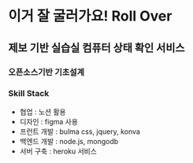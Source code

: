 # 이거 잘 굴러가요! Roll Over
## 제보 기반 실습실 컴퓨터 상태 확인 서비스
### 오픈소스기반 기초설계
### Skill Stack
- 협업 : 노션 활용
- 디자인 : figma 사용
- 프런트 개발 : bulma css, jquery, konva
- 백엔드 개발 : node.js, mongodb
- 서버 구축 : heroku 서비스
